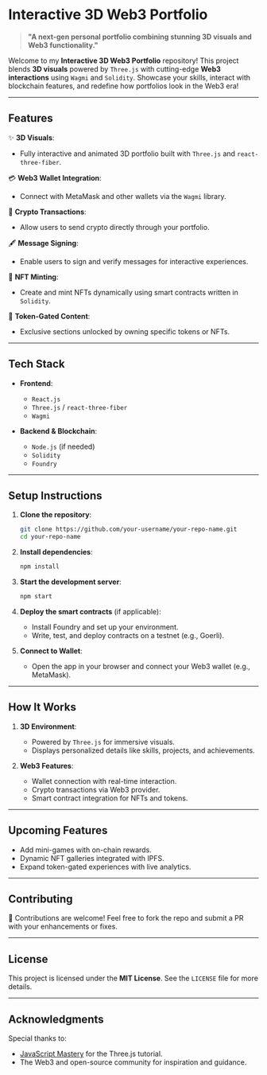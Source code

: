 # **Interactive 3D Web3 Portfolio**

> **"A next-gen personal portfolio combining stunning 3D visuals and Web3 functionality."**

Welcome to my **Interactive 3D Web3 Portfolio** repository! This project blends **3D visuals** powered by `Three.js` with cutting-edge **Web3 interactions** using `Wagmi` and `Solidity`. Showcase your skills, interact with blockchain features, and redefine how portfolios look in the Web3 era!

---

## **Features**

✨ **3D Visuals**:  
- Fully interactive and animated 3D portfolio built with `Three.js` and `react-three-fiber`.

💳 **Web3 Wallet Integration**:  
- Connect with MetaMask and other wallets via the `Wagmi` library.

💸 **Crypto Transactions**:  
- Allow users to send crypto directly through your portfolio.

🖋 **Message Signing**:  
- Enable users to sign and verify messages for interactive experiences.

🎨 **NFT Minting**:  
- Create and mint NFTs dynamically using smart contracts written in `Solidity`.

🔐 **Token-Gated Content**:  
- Exclusive sections unlocked by owning specific tokens or NFTs.

---

## **Tech Stack**

- **Frontend**:  
  - `React.js`  
  - `Three.js` / `react-three-fiber`  
  - `Wagmi`  

- **Backend & Blockchain**:  
  - `Node.js` (if needed)  
  - `Solidity`  
  - `Foundry`  

---

## **Setup Instructions**

1. **Clone the repository**:
   ```bash
   git clone https://github.com/your-username/your-repo-name.git
   cd your-repo-name
   ```

2. **Install dependencies**:
   ```bash
   npm install
   ```

3. **Start the development server**:
   ```bash
   npm start
   ```

4. **Deploy the smart contracts** (if applicable):
   - Install Foundry and set up your environment.
   - Write, test, and deploy contracts on a testnet (e.g., Goerli).

5. **Connect to Wallet**:  
   - Open the app in your browser and connect your Web3 wallet (e.g., MetaMask).

---

## **How It Works**

1. **3D Environment**:
   - Powered by `Three.js` for immersive visuals.
   - Displays personalized details like skills, projects, and achievements.

2. **Web3 Features**:
   - Wallet connection with real-time interaction.
   - Crypto transactions via Web3 provider.
   - Smart contract integration for NFTs and tokens.

---

## **Upcoming Features**

- Add mini-games with on-chain rewards.  
- Dynamic NFT galleries integrated with IPFS.  
- Expand token-gated experiences with live analytics.  

---

## **Contributing**

🎉 Contributions are welcome! Feel free to fork the repo and submit a PR with your enhancements or fixes.

---

## **License**

This project is licensed under the **MIT License**. See the `LICENSE` file for more details.

---

## **Acknowledgments**

Special thanks to:  
- [JavaScript Mastery](https://www.youtube.com/@javascriptmastery) for the Three.js tutorial.  
- The Web3 and open-source community for inspiration and guidance.
